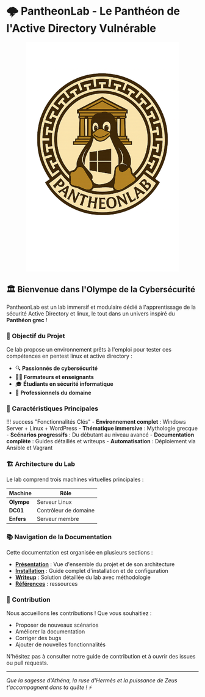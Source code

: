 # 🌩️ PantheonLab - Le Panthéon de l'Active Directory Vulnérable

<div align="center">
  <img alt="PantheonLab Logo" src="assets/images/pantheonlab_logo.png" width="400" />
</div>

## 🏛️ Bienvenue dans l'Olympe de la Cybersécurité

PantheonLab est un lab immersif et modulaire dédié à l'apprentissage de la sécurité Active Directory et linux, le tout dans un univers inspiré du **Panthéon grec** !

### 🎯 Objectif du Projet

Ce lab propose un environnement prêts à l'emploi pour tester ces compétences en pentest linux et active directory :

- 🔍 **Passionnés de cybersécurité**
- 👨‍🏫 **Formateurs et enseignants**
- 🎓 **Étudiants en sécurité informatique**
- 💼 **Professionnels du domaine**

### 🌟 Caractéristiques Principales

!!! success "Fonctionnalités Clés"
    - **Environnement complet** : Windows Server + Linux + WordPress
    - **Thématique immersive** : Mythologie grecque 
    - **Scénarios progressifs** : Du débutant au niveau avancé
    - **Documentation complète** : Guides détaillés et writeups
    - **Automatisation** : Déploiement via Ansible et Vagrant

### 🏗️ Architecture du Lab

Le lab comprend trois machines virtuelles principales :

| Machine | Rôle |
|---------|------|
| **Olympe** | Serveur Linux |
| **DC01** | Contrôleur de domaine |
| **Enfers** | Serveur membre | 

### 📚 Navigation de la Documentation

Cette documentation est organisée en plusieurs sections :

- **[Présentation](presentation/overview.md)** : Vue d'ensemble du projet et de son architecture
- **[Installation](installation/prerequisites.md)** : Guide complet d'installation et de configuration
- **[Writeup](writeup/introduction.md)** : Solution détaillée du lab avec méthodologie
- **[Références](references/resources/)** : ressources 

### 🤝 Contribution

Nous accueillons les contributions ! Que vous souhaitiez :

- Proposer de nouveaux scénarios
- Améliorer la documentation
- Corriger des bugs
- Ajouter de nouvelles fonctionnalités

N'hésitez pas à consulter notre guide de contribution et à ouvrir des issues ou pull requests.

---

*Que la sagesse d'Athéna, la ruse d'Hermès et la puissance de Zeus t'accompagnent dans ta quête  !* ⚡ 
